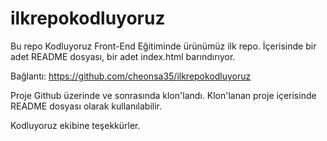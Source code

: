 # ilkrepokodluyoruz




Bu repo Kodluyoruz Front-End Eğitiminde ürünümüz ilk repo. İçerisinde bir adet README dosyası, bir adet index.html barındırıyor.



Bağlantı:
https://github.com/cheonsa35/ilkrepokodluyoruz



Proje Github üzerinde ve sonrasında klon'landı. Klon'lanan proje içerisinde README dosyası olarak kullanılabilir.





Kodluyoruz ekibine teşekkürler.
